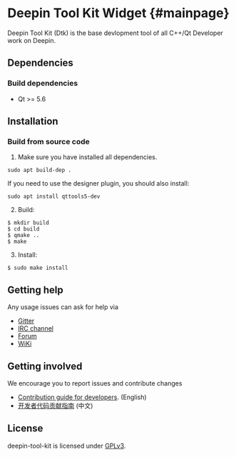 # Deepin Tool Kit Widget {#mainpage}

Deepin Tool Kit (Dtk) is the base devlopment tool of all C++/Qt Developer work on Deepin.

## Dependencies

### Build dependencies

* Qt >= 5.6

## Installation

### Build from source code

1. Make sure you have installed all dependencies.
````
sudo apt build-dep .
````
If you need to use the designer plugin, you should also install:
````
sudo apt install qttools5-dev
````
2. Build:

````
$ mkdir build
$ cd build
$ qmake ..
$ make
````

3. Install:

````
$ sudo make install
````

## Getting help

Any usage issues can ask for help via

* [Gitter](https://gitter.im/orgs/linuxdeepin/rooms)
* [IRC channel](https://webchat.freenode.net/?channels=deepin)
* [Forum](https://bbs.deepin.org)
* [WiKi](https://wiki.deepin.org/)

## Getting involved

We encourage you to report issues and contribute changes

* [Contribution guide for developers](https://github.com/linuxdeepin/developer-center/wiki/Contribution-Guidelines-for-Developers-en). (English)
* [开发者代码贡献指南](https://github.com/linuxdeepin/developer-center/wiki/Contribution-Guidelines-for-Developers) (中文)

## License

deepin-tool-kit is licensed under [GPLv3](LICENSE).
